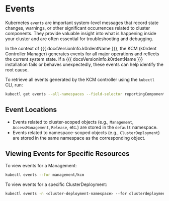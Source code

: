 # Events

Kubernetes `events` are important system-level messages that record state changes, warnings, or other significant
occurrences related to cluster components. They provide valuable insight into what is happening inside your cluster
and are often essential for troubleshooting and debugging.

In the context of {{{ docsVersionInfo.k0rdentName }}}, the KCM (k0rdent Controller Manager) generates events for all major operations and
reflects the current system state. If a {{{ docsVersionInfo.k0rdentName }}} installation fails or behaves unexpectedly, these events can help
identify the root cause.

To retrieve all events generated by the KCM controller using the `kubectl` CLI, run:

```bash
kubectl get events --all-namespaces --field-selector reportingComponent=kcm-controller-manager
```

## Event Locations

* Events related to cluster-scoped objects (e.g., `Management`, `AccessManagement`, `Release`, etc.) are stored
  in the `default` namespace.
* Events related to namespace-scoped objects (e.g., `ClusterDeployment`) are stored in the same namespace as the
  corresponding object.

## Viewing Events for Specific Resources

To view events for a Management:

```bash
kubectl events --for management/kcm
```

To view events for a specific ClusterDeployment:

```bash
kubectl events -n <cluster-deployment-namespace> --for clusterdeployment/<cluster-deployment-name>
```
